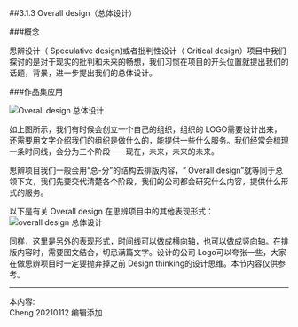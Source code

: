 
##3.1.3 Overall design（总体设计）

###概念

思辨设计（ Speculative design)或者批判性设计（ Critical design）项目中我们探讨的是对于现实的批判和未来的畅想，我们习惯在项目的开头位置就提出我们的话题，背景，进一步提出我们的总体设计。


###作品集应用

![ Overall design 总体设计](http://kitpic.makebi.net/2021/cdsd_01.jpg)

如上图所示，我们有时候会创立一个自己的组织，组织的 LOGO需要设计出来，还需要用文字介绍我们的组织是做什么的，能提供一些什么服务。我们经常会梳理一条时间线，会分为三个阶段——现在，未来，未来的未来。

思辨项目我们一般会用“总-分”的结构去排版内容，“ Overall design”就等同于总领下文，我们先要交代清楚各个阶段，我们的公司都会研究什么内容，提供什么形式的服务。


以下是有关 Overall design 在思辨项目中的其他表现形式：
![ overall design 总体设计](http://kitpic.makebi.net/2021/cdsd_02.jpg)

同样，这里是另外的表现形式，时间线可以做成横向轴，也可以做成竖向轴。在排版内容时，需要图文结合，切忌满篇文字。设计的公司 Logo可以夸张一些，大家在做思辨项目时一定要抛弃掉之前 Design thinking的设计思维。本节内容仅供参考。


---
本内容:  
Cheng 20210112 编辑添加
